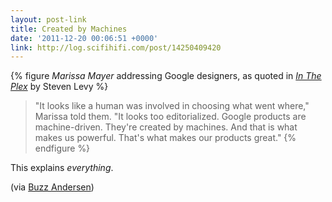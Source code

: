 ```yaml
---
layout: post-link
title: Created by Machines
date: '2011-12-20 00:06:51 +0000'
link: http://log.scifihifi.com/post/14250409420
---
```

{% figure <cite>Marissa Mayer</cite> addressing Google designers, as quoted in <cite>[In The Plex][1]</cite> by Steven Levy %}
> "It looks like a human was involved in choosing what went where," Marissa told them. "It looks too editorialized. Google products are machine-driven. They're created by machines. And that is what makes us powerful. That's what makes our products great."
{% endfigure %}

This explains *everything*.

(via [Buzz Andersen][2])

[1]: http://www.amazon.co.uk/dp/1416596585
[2]: http://log.scifihifi.com/post/14250409420